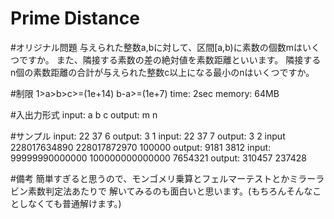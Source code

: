 Prime Distance
==============

#オリジナル問題
与えられた整数a,bに対して、区間[a,b)に素数の個数mはいくつですか。
また、隣接する素数の差の絶対値を素数距離といいます。
隣接するn個の素数距離の合計が与えられた整数c以上になる最小のnはいくつですか。

#制限
1&gt;a&gt;b&gt;c&gt;=(1e+14)
b-a&gt;=(1e+7)
time: 2sec
memory: 64MB

#入出力形式
input: a b c
output: m n

#サンプル
input: 22 37 6
output: 3 1
input: 22 37 7
output: 3 2
input 228017634890 228017872970 100000
output: 9181 3812
input: 99999990000000 100000000000000 7654321
output: 310457 237428

#備考
簡単すぎると思うので、モンゴメリ乗算とフェルマーテストとかミラーラビン素数判定法あたりで
解いてみるのも面白いと思います。(もちろんそんなことしなくても普通解けます。)


